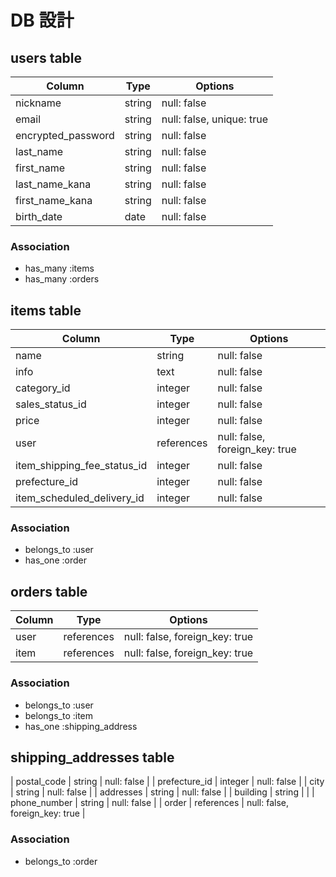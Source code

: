 # DB 設計

## users table

| Column             | Type                | Options                   |
|--------------------|---------------------|---------------------------|
| nickname           | string              | null: false               |
| email              | string              | null: false, unique: true |
| encrypted_password | string              | null: false               |
| last_name          | string              | null: false               |
| first_name         | string              | null: false               |
| last_name_kana     | string              | null: false               |
| first_name_kana    | string              | null: false               |
| birth_date         | date                | null: false               |

### Association

* has_many :items
* has_many :orders


## items table

| Column                              | Type       | Options                        |
|-------------------------------------|------------|--------------------------------|
| name                                | string     | null: false                    |
| info                                | text       | null: false                    |
| category_id                         | integer    | null: false                    |
| sales_status_id                     | integer    | null: false                    |
| price                               | integer    | null: false                    |
| user                                | references | null: false, foreign_key: true |
| item_shipping_fee_status_id         | integer    | null: false                    |
| prefecture_id                       | integer    | null: false                    |
| item_scheduled_delivery_id          | integer    | null: false                    |

### Association

* belongs_to :user
* has_one :order


## orders table

| Column         | Type       | Options                        |
|----------------|------------|--------------------------------|
| user           | references | null: false, foreign_key: true |
| item           | references | null: false, foreign_key: true |

### Association

* belongs_to :user
* belongs_to :item
* has_one :shipping_address


## shipping_addresses table

| postal_code    | string     | null: false                    |
| prefecture_id  | integer    | null: false                    |
| city           | string     | null: false                    |
| addresses      | string     | null: false                    |
| building       | string     |                                |
| phone_number   | string     | null: false                    |
| order          | references | null: false, foreign_key: true |

### Association

* belongs_to :order